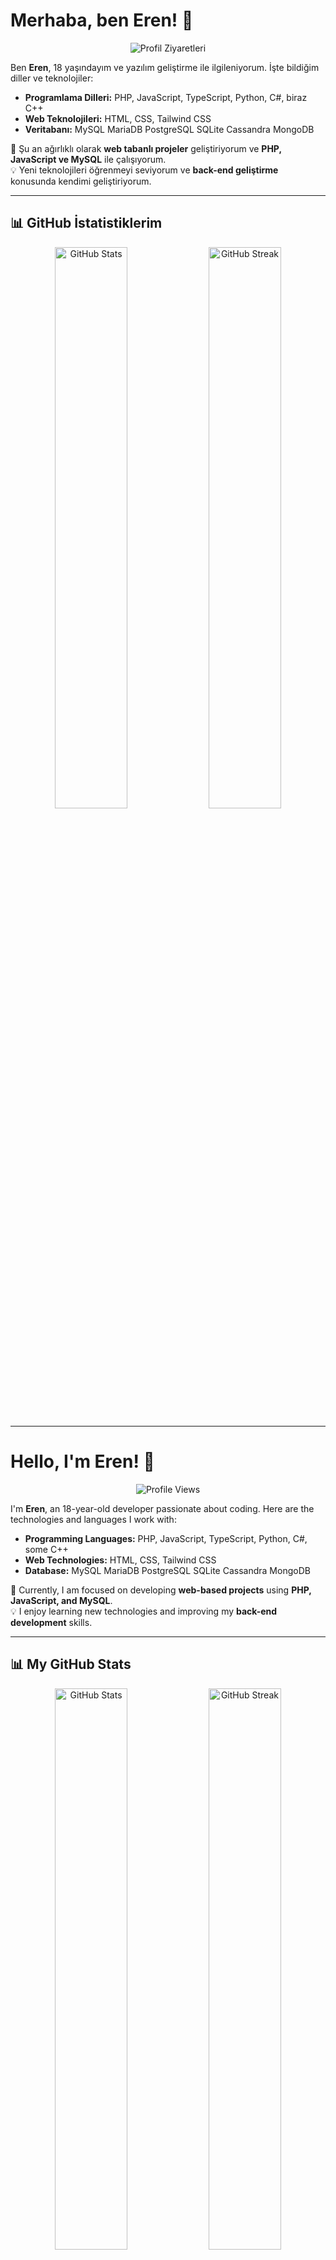 # Merhaba, ben Eren! 👋

<p align="center">
  <img src="https://komarev.com/ghpvc/?username=KuraPiee&label=Profil%20Ziyaretleri&color=red&style=for-the-badge" alt="Profil Ziyaretleri">
</p>

Ben **Eren**, 18 yaşındayım ve yazılım geliştirme ile ilgileniyorum. İşte bildiğim diller ve teknolojiler:

- **Programlama Dilleri:** PHP, JavaScript, TypeScript, Python, C#, biraz C++
- **Web Teknolojileri:** HTML, CSS, Tailwind CSS  
- **Veritabanı:** MySQL MariaDB  PostgreSQL SQLite Cassandra MongoDB 

🚀 Şu an ağırlıklı olarak **web tabanlı projeler** geliştiriyorum ve **PHP, JavaScript ve MySQL** ile çalışıyorum.  
💡 Yeni teknolojileri öğrenmeyi seviyorum ve **back-end geliştirme** konusunda kendimi geliştiriyorum.

---

## 📊 GitHub İstatistiklerim

<p align="center">
  <img src="https://github-readme-stats.vercel.app/api?username=KuraPiee&show_icons=true&theme=radical" alt="GitHub Stats" width="48%">
  <img src="https://github-readme-streak-stats.herokuapp.com/?user=KuraPiee&theme=radical" alt="GitHub Streak" width="48%">
</p>


---

# Hello, I'm Eren! 👋

<p align="center">
  <img src="https://komarev.com/ghpvc/?username=KuraPiee&label=Profile%20Views&color=red&style=for-the-badge" alt="Profile Views">
</p>

I'm **Eren**, an 18-year-old developer passionate about coding. Here are the technologies and languages I work with:

- **Programming Languages:** PHP, JavaScript, TypeScript, Python, C#, some C++  
- **Web Technologies:** HTML, CSS, Tailwind CSS  
- **Database:** MySQL MariaDB  PostgreSQL SQLite Cassandra MongoDB 

🚀 Currently, I am focused on developing **web-based projects** using **PHP, JavaScript, and MySQL**.  
💡 I enjoy learning new technologies and improving my **back-end development** skills.

---

## 📊 My GitHub Stats

<p align="center">
  <img src="https://github-readme-stats.vercel.app/api?username=KuraPiee&show_icons=true&theme=radical" alt="GitHub Stats" width="48%">
  <img src="https://github-readme-streak-stats.herokuapp.com/?user=KuraPiee&theme=radical" alt="GitHub Streak" width="48%">
</p>

---
